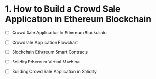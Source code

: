# 1. How to Build a Crowd Sale Application in Ethereum Blockchain

- [ ] Crowd Sale Application in Ethereum Blockchain
- [ ] Crowdsale Application Flowchart
- [ ] Blockchain Ethereum Smart Contracts
- [ ] Solidity Ethereum Virtual Machine
- [ ] Building Crowd Sale Application in Solidity

